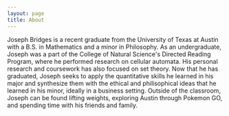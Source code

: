 ```yaml
---
layout: page
title: About
---
```


Joseph Bridges is a recent graduate from the University of Texas at Austin with a B.S. in Mathematics and a minor in Philosophy. As an undergraduate, Joseph 
was a part of the College of Natural Science's Directed Reading Program, where he performed research on cellular automata. His personal research and coursework 
has also focused on set theory. Now that he has graduated, Joseph seeks to apply the quantitative skills he learned in his major and synthesize them with the ethical and 
philisophical ideas that he learned in his minor, ideally in a business setting. Outside of the classroom, Joseph can be found lifting weights, exploring Austin through Pokemon GO, 
and spending time with his friends and family.  